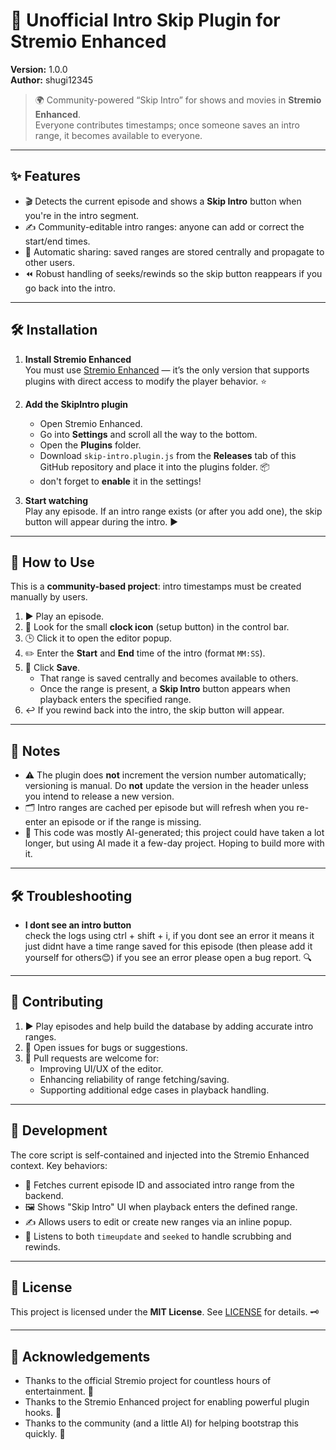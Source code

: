 # 🚀 Unofficial Intro Skip Plugin for Stremio Enhanced

**Version:** 1.0.0  
**Author:** shugi12345  

> 🌍 Community-powered “Skip Intro” for shows and movies in **Stremio Enhanced**.  
> Everyone contributes timestamps; once someone saves an intro range, it becomes available to everyone.

---

## ✨ Features

- 🎬 Detects the current episode and shows a **Skip Intro** button when you're in the intro segment.  
- ✍️ Community-editable intro ranges: anyone can add or correct the start/end times.  
- 🔄 Automatic sharing: saved ranges are stored centrally and propagate to other users.  
- ⏪ Robust handling of seeks/rewinds so the skip button reappears if you go back into the intro.

---

## 🛠️ Installation

1. **Install Stremio Enhanced**  
   You must use [Stremio Enhanced](https://github.com/REVENGE977/stremio-enhanced) — it’s the only version that supports plugins with direct access to modify the player behavior. ⭐

2. **Add the SkipIntro plugin**  
   - Open Stremio Enhanced.  
   - Go into **Settings** and scroll all the way to the bottom.  
   - Open the **Plugins** folder.  
   - Download `skip-intro.plugin.js` from the **Releases** tab of this GitHub repository and place it into the plugins folder. 📦
   - don't forget to **enable** it in the settings!

3. **Start watching**  
   Play any episode. If an intro range exists (or after you add one), the skip button will appear during the intro. ▶️

---

## 🧠 How to Use

This is a **community-based project**: intro timestamps must be created manually by users.

1. ▶️ Play an episode.  
2. 👀 Look for the small **clock icon** (setup button) in the control bar.  
3. 🕒 Click it to open the editor popup.  
4. ✏️ Enter the **Start** and **End** time of the intro (format `MM:SS`).  
5. 💾 Click **Save**.  
   - That range is saved centrally and becomes available to others.  
   - Once the range is present, a **Skip Intro** button appears when playback enters the specified range.  
6. ↩️ If you rewind back into the intro, the skip button will appear.

---

## 📝 Notes

- ⚠️ The plugin does **not** increment the version number automatically; versioning is manual. Do **not** update the version in the header unless you intend to release a new version.  
- 🗂️ Intro ranges are cached per episode but will refresh when you re-enter an episode or if the range is missing.  
- 🤖 This code was mostly AI-generated; this project could have taken a lot longer, but using AI made it a few-day project. Hoping to build more with it.

---

## 🛠️ Troubleshooting

- **I dont see an intro button**  
  check the logs using ctrl + shift + i, if you dont see an error it means it just didnt have a time range saved for this episode (then please add it yourself for others😊) if you see an error please open a bug report. 🔍

---

## 🤝 Contributing

1. ▶️ Play episodes and help build the database by adding accurate intro ranges.  
2. 🐛 Open issues for bugs or suggestions.  
3. 🔧 Pull requests are welcome for:  
   - Improving UI/UX of the editor.  
   - Enhancing reliability of range fetching/saving.  
   - Supporting additional edge cases in playback handling.

---

## 🧪 Development

The core script is self-contained and injected into the Stremio Enhanced context. Key behaviors:  
- 🔎 Fetches current episode ID and associated intro range from the backend.  
- 🖼️ Shows "Skip Intro" UI when playback enters the defined range.  
- ✍️ Allows users to edit or create new ranges via an inline popup.  
- 🔁 Listens to both `timeupdate` and `seeked` to handle scrubbing and rewinds.

---

## 📜 License

This project is licensed under the **MIT License**. See [LICENSE](./LICENSE) for details. 🗝️

---

## 🙏 Acknowledgements

- Thanks to the official Stremio project for countless hours of entertainment. 🍿  
- Thanks to the Stremio Enhanced project for enabling powerful plugin hooks. 🧩  
- Thanks to the community (and a little AI) for helping bootstrap this quickly. 🚀
